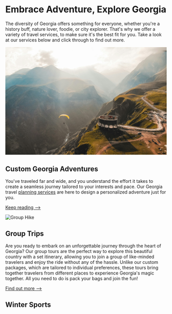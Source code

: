 # Embrace Adventure, Explore Georgia

The diversity of Georgia offers something for everyone, whether you're a history buff, nature lover, foodie, or city explorer. That's why we offer a variety of travel services, to make sure it's the best fit for you. Take a look at our services below and click through to find out more.

![Gudauri](../assets/gudauri-georgia-summer.jpg)

## Custom Georgia Adventures

You've traveled far and wide, and you understand the effort it takes to create a seamless journey tailored to your interests and pace. Our Georgia travel [planning services](/our-travel-services/packages-pricing) are here to design a personalized adventure just for you.

[Keep reading -->](/our-travel-services/custom-georgia-adventures)

![Group Hike](../assets/racha-udziro-lake.jpg)
## Group Trips

Are you ready to embark on an unforgettable journey through the heart of Georgia? Our group tours are the perfect way to explore this beautiful country with a set itinerary, allowing you to join a group of like-minded travelers and enjoy the ride without any of the hassle. Unlike our custom packages, which are tailored to individual preferences, these tours bring together travelers from different places to experience Georgia's magic together. All you need to do is pack your bags and join the fun!

[Find out more -->](/our-travel-services/group-trips)

## Winter Sports

